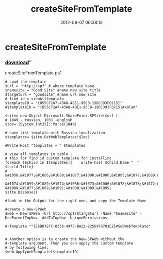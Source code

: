 ﻿---
pid:            3630
parent:         0
children:       
poster:         brodobrey
title:          createSiteFromTemplate
date:           2012-09-07 06:38:12
format:         posh
---

# createSiteFromTemplate

### [download](3630.ps1)"

createSiteFromTemplate.ps1

```posh
# Load the template
$url = "http://spf" # where template base
$namesite = "Good Site" #name new site title
$targeturl = "goodsite" #name url new site
# find id = viewAlltemplate
$templateID = "{055CF2A7-43A8-48E1-95CB-19DC393F0215}"
#$templateID = "{055CF2A7-43A8-48E1-95CB-19DC393F0215}#kolam"

$site= new-Object Microsoft.SharePoint.SPSite($url ) 
# 1049 - russian, 1033 -english
$loc= [System.Int32]::Parse(1049) 

# have list template with Russian localization
$templates= $site.GetWebTemplates($loc) 

#Write-Host "templates = " $templates

# view all templates in table - 
# this for find id custom template for installing
foreach ($child in $templates){    write-host $child.Name "  " $child.Title} 
# &#1058;&#1077;&#1086;&#1088;&#1077;&#1090;&#1080;&#1095;&#1077;&#1089;&#1082;&#1080; - &#1074;&#1099;&#1089;&#1074;&#1086;&#1073;&#1086;&#1078;&#1076;&#1072;&#1077;&#1090; &#1088;&#1077;&#1089;&#1091;&#1088;&#1089;&#1099;
$site.Dispose() 

#look in the Output for the right one, and copy the Template Name

#create a new-SPWeb
$web = New-SPWeb -Url http://spf/$targeturl -Name "$namesite" -UseParentTopNav -AddToTopNav -UniquePermissions

#-Template ""{E6BD7EFF-8336-4975-BA22-2256970781E2}#SubWebTemplate"


# Another option is to create the New-SPWeb without the
#-template argument. Then you can apply the custom template 
# by following line:
$web.ApplyWebTemplate($templateID)

```
